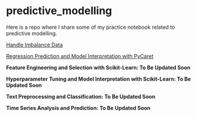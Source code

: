 # predictive_modelling

Here is a repo where I share some of my practice notebook related to predictive modelling. 

[Handle Imbalance Data](https://nbviewer.jupyter.org/github/weishunc5/predictive_modelling/blob/main/handle_imbalance_example_porto_seguro.ipynb)

[Regression Prediction and Model Interpretation with PyCaret](https://nbviewer.jupyter.org/github/weishunc5/predictive_modelling/blob/main/houseprice-pycaret.ipynb)

**Feature Engineering and Selection with Scikit-Learn: To Be Updated Soon**

**Hyperparameter Tuning and Model Interpretation with Scikit-Learn: To Be Updated Soon**

**Text Preprocessing and Classification: To Be Updated Soon**

**Time Series Analysis and Prediction: To Be Updated Soon**
